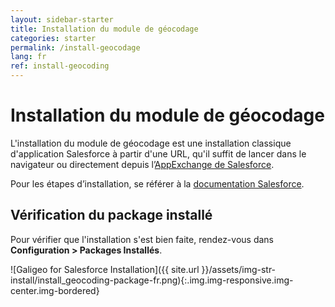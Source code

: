 ```yaml
---
layout: sidebar-starter
title: Installation du module de géocodage
categories: starter
permalink: /install-geocodage
lang: fr
ref: install-geocoding
---
```


# Installation du module de géocodage

L'installation du module de géocodage est une installation classique d'application Salesforce à partir d'une URL, qu'il suffit de lancer dans le navigateur ou directement depuis l’[AppExchange de Salesforce](https://appexchange.salesforce.com/appxListingDetail?listingId=a0N30000000q66zEAA).

Pour les étapes d’installation, se référer à la [documentation Salesforce](https://developer.salesforce.com/docs/atlas.en-us.appExchangeInstallGuide.meta/appExchangeInstallGuide/appexchange_install_installation.htm).

## Vérification du package installé

Pour vérifier que l'installation s'est bien faite, rendez-vous dans **Configuration > Packages Installés**.

![Galigeo for Salesforce Installation]({{ site.url }}/assets/img-str-install/install_geocoding-package-fr.png){:.img.img-responsive.img-center.img-bordered}
